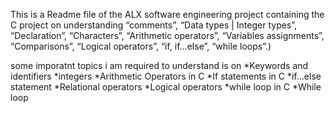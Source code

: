 This is a Readme file of the ALX software engineering project containing the C project on understanding “comments”, “Data types | Integer types”, “Declaration”, “Characters”, “Arithmetic operators”, “Variables assignments”, “Comparisons”, “Logical operators”, “if, if…else”, “while loops”.)

some imporatnt topics i am required to understand is on 
*Keywords and identifiers
*integers
*Arithmetic Operators in C
*If statements in C
*if…else statement
*Relational operators
*Logical operators
*while loop in C
*While loop
